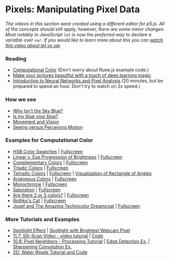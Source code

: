 
# Pixels: Manipulating Pixel Data

*The videos in this section were created using a different editor for p5.js. All of the concepts should still apply, however, there are some minor changes. Most notably in JavaScript `let` is now the preferred way to declare a variable over `var`. If you would like to learn more about this you can [watch this video about let vs var](https://youtu.be/q8SHaDQdul0).*

### Reading
* [Computational Color](http://printingcode.runemadsen.com/lecture-color/) (Don't worry about Rune.js example code.)
* [Make your pictures beautiful with a touch of deep learning magic](https://towardsdatascience.com/make-your-pictures-beautiful-with-a-touch-of-machine-learning-magic-31672daa3032)
* [Introduction to Neural Networks and Pixel Analysis](https://www.youtube.com/watch?v=aircAruvnKk) (20 minutes, but be prepared to spend an hour. Don't try to watch on 2x speed.)

### How we see
   * [Why Isn't the Sky Blue?](https://radiolab.org/episodes/211119-colors)
   * [Is my blue your blue?](https://ismy.blue/)
   * [Movement and Vision](https://news.harvard.edu/gazette/story/2020/08/harvard-scientists-find-vision-relates-to-movement/)  
   * [Seeing versus Perceiving Motion](https://en.wikipedia.org/wiki/Motion_perception)

### Examples for Computational Color
* [HSB Color Swatches](https://editor.p5js.org/icm4.0/sketches/V413sE0Rn) | [Fullscreen](https://editor.p5js.org/icm4.0/full/V413sE0Rn)
* [Linear v. Exp Progression of Brightness](https://editor.p5js.org/icm4.0/sketches/odxgnNuYs) | [Fullscreen](https://editor.p5js.org/icm4.0/full/odxgnNuYs)
* [Complementary Colors](https://editor.p5js.org/icm4.0/sketches/Xm4F9kwKi) | [Fullscreen](https://editor.p5js.org/icm4.0/full/Xm4F9kwKi)
* [Triadic Colors](https://editor.p5js.org/icm4.0/sketches/gBq79IWtw) | [Fullscreen](https://editor.p5js.org/icm4.0/full/gBq79IWtw)
* [Tetradic Colors](https://editor.p5js.org/icm4.0/sketches/ucut8DFyV)  | [Fullscreen](https://editor.p5js.org/icm4.0/full/ucut8DFyV) | [Visualization of Rectangle of Angles](https://editor.p5js.org/icm4.0/sketches/nNBavXsZj)
* [Analogous Colors](https://editor.p5js.org/icm4.0/sketches/AY5ADqWuF) | [Fullscreen](https://editor.p5js.org/icm4.0/full/AY5ADqWuF)
* [Monochrome](https://editor.p5js.org/icm4.0/sketches/X078yn_i8) | [Fullscreen](https://editor.p5js.org/icm4.0/full/X078yn_i8)
* [Saturation](https://editor.p5js.org/icm4.0/sketches/I350DOnIs) | [Fullscreen](https://editor.p5js.org/icm4.0/full/I350DOnIs)
* [Are there 2 or 3 colors?](https://editor.p5js.org/icm4.0/sketches/4MpL1NJtd) | [Fullscreen](https://editor.p5js.org/icm4.0/full/4MpL1NJtd)
* [Rothko's Cat](https://editor.p5js.org/icm4.0/sketches/QhaSfqTDZ)  | [Fullscreen](https://editor.p5js.org/icm4.0/full/QhaSfqTDZ)
* [Josef and The Amazing Technicolor Dreamcoat](https://editor.p5js.org/icm4.0/sketches/0dU1IiYo7) | [Fullscreen](https://editor.p5js.org/icm4.0/full/0dU1IiYo7)

### More Tutorials and Examples
* [Spotlight Effect](https://editor.p5js.org/icm4.0/sketches/MLgJGDH1h) | [Spotlight with Brightest Webcam Pixel](https://editor.p5js.org/icm4.0/sketches/VDYs7MqdB)
* [11.7: Slit-Scan Video - video tutorial](https://youtu.be/YqVbuMPIRwY?list=PLRqwX-V7Uu6aKKsDHZdDvN6oCJ2hRY_Ig) | [Code](https://editor.p5js.org/codingtrain/sketches/B1L5j8uk4)
* [10.6: Pixel Neighbors - Processing Tutorial](https://www.youtube.com/watch?v=qB3SA43vKYc) | [Edge Detection Ex.](https://github.com/shiffman/LearningProcessing-p5.js/tree/master/chp15_images_pixels/example_15_12_PixelNeighborEdge) | [Sharpening Convolution Ex.](https://github.com/shiffman/LearningProcessing-p5.js/tree/master/chp15_images_pixels/example_15_13_Convolution)
* [2D: Water Ripple Tutorial and Code](https://thecodingtrain.com/challenges/102-2d-water-ripple)
